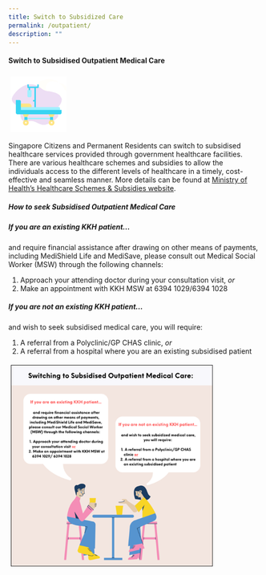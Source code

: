 ```yaml
---
title: Switch to Subsidized Care
permalink: /outpatient/
description: ""
---
```

#### **Switch to Subsidised Outpatient Medical Care**

<img src="images/oc-new.png" style="-webkit-tap-highlight-; vertical-align: middle; max-width: 22%; margin: 5px;">

Singapore Citizens and Permanent Residents can switch to subsidised healthcare services provided through government healthcare facilities. There are various healthcare schemes and subsidies to allow the individuals access to the different levels of healthcare in a timely, cost-effective and seamless manner. More details can be found at [Ministry of Health’s Healthcare Schemes & Subsidies website](https://www.moh.gov.sg/cost-financing/healthcare-schemes-subsidies).

##### How to seek Subsidised Outpatient Medical Care

##### If you are an existing KKH patient...
and require financial assistance after drawing on other means of payments, including MediShield Life and MediSave, please consult out Medical Social Worker (MSW) through the following channels:
1. Approach your attending doctor during your consultation visit, *or*
2. Make an appointment with KKH MSW at 6394 1029/6394 1028

##### If you are not an existing KKH patient...
and wish to seek subsidised medical care, you will require:
1. A referral from a Polyclinic/GP CHAS clinic, *or*
2. A referral from a hospital where you are an existing subsidised patient

<img src="images/outpatient2.png" style="-webkit-tap-highlight-; vertical-align: middle; max-width: 80%; margin: 5px;">